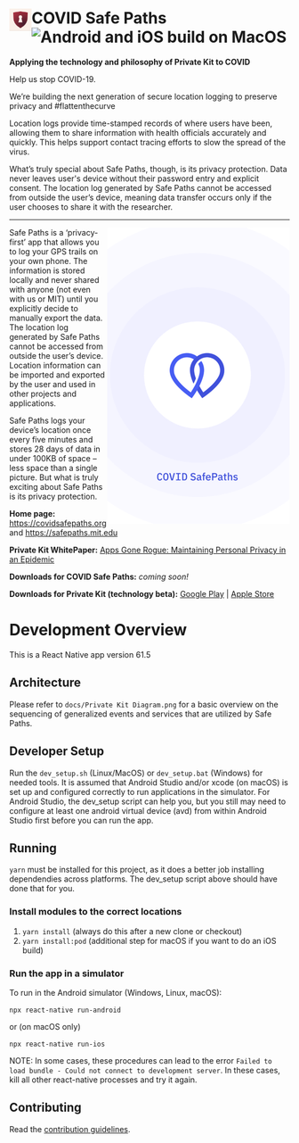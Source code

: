 # COVID Safe Paths <img align="left" src="./assets/ShieldKeyHold512x512.png" data-canonical-src="./assets/ShieldKeyHold512x512.png" width="40" height="40"/> ![Android and iOS build on MacOS](https://github.com/tripleblindmarket/covid-safe-paths/workflows/Android%20and%20iOS%20build%20on%20MacOS/badge.svg)

**Applying the technology and philosophy of Private Kit to COVID**

Help us stop COVID-19.

We’re building the next generation of secure location logging to preserve privacy and #flattenthecurve

Location logs provide time-stamped records of where users have been, allowing them to share information with health officials accurately and quickly. This helps support contact tracing efforts to slow the spread of the virus.

What’s truly special about Safe Paths, though, is its privacy protection. Data never leaves user's device without their password entry and explicit consent. The location log generated by Safe Paths cannot be accessed from outside the user’s device, meaning data transfer occurs only if the user chooses to share it with the researcher.

----

<img align="right" src="./assets/PreviewUI.png" data-canonical-src="./assets/PreviewUI.png"/>

Safe Paths is a ‘privacy-first’ app that allows you to log your GPS trails on your own phone. The information is stored locally and never shared with anyone (not even with us or MIT) until you explicitly decide to manually export the data. The location log generated by Safe Paths cannot be accessed from outside the user’s device. Location information can be imported and exported by the user and used in other projects and applications.

Safe Paths logs your device’s location once every five minutes and stores 28 days of data in under 100KB of space – less space than a single picture.  But what is truly exciting about Safe Paths is its privacy protection.

**Home page:** https://covidsafepaths.org and https://safepaths.mit.edu

**Private Kit WhitePaper:** [Apps Gone Rogue: Maintaining Personal Privacy in an Epidemic](https://drive.google.com/file/d/1nwOR4drE3YdkCkyy_HBd6giQPPhLEkRc/view?usp=sharing)

**Downloads for COVID Safe Paths:** _coming soon!_

**Downloads for Private Kit (technology beta):** [Google Play](https://play.google.com/store/apps/details?id=edu.mit.privatekit) | [Apple Store](https://apps.apple.com/us/app/private-kit-prototype/id1501903733)

# Development Overview

This is a React Native app version 61.5

## Architecture

Please refer to `docs/Private Kit Diagram.png` for a basic overview on the sequencing of generalized events and services that are utilized by Safe Paths.

## Developer Setup

Run the ```dev_setup.sh``` (Linux/MacOS) or ```dev_setup.bat``` (Windows) for needed tools.  It is assumed that Android Studio and/or xcode (on macOS) is set up and configured correctly to run applications in the simulator.  For Android Studio, the dev_setup script can help you, but you still may need to configure at least one android virtual device (avd) from within Android Studio first before you can run the app.

## Running

```yarn``` must be installed for this project, as it does a better job installing dependendies across platforms.  The dev_setup script above should have done that for you.

### Install modules to the correct locations

1. ```yarn install``` (always do this after a new clone or checkout)
2. ```yarn install:pod``` (additional step for macOS if you want to do an iOS build)

### Run the app in a simulator

To run in the Android simulator (Windows, Linux, macOS):
```
npx react-native run-android
```
or (on macOS only)
```
npx react-native run-ios
```

NOTE: In some cases, these procedures can lead to the error `Failed to load bundle - Could not connect to development server`. In these cases, kill all other react-native processes and try it again.

## Contributing

Read the [contribution guidelines](CONTRIBUTING.md).





